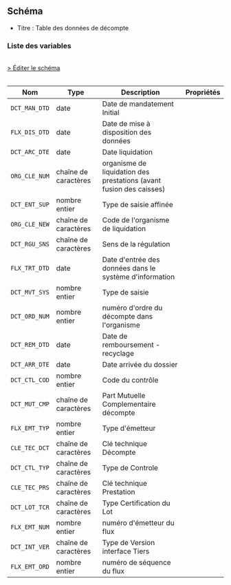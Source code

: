 ## Schéma

- Titre : Table des données de décompte

### Liste des variables
<br />
<div>
    <a href="https://gitlab.com/healthdatahub/schema-snds/edit/master/schemas/EGB/EB_DCT_F.json"  
    arget="_blank" rel="noopener noreferrer">> Éditer le schéma</a>
    <OutboundLink />
</div>
<br />

Nom|Type|Description|Propriétés
-|-|-|-
`DCT_MAN_DTD`|date|Date de mandatement Initial||
`FLX_DIS_DTD`|date|Date de mise à disposition des données||
`DCT_ARC_DTE`|date|Date liquidation||
`ORG_CLE_NUM`|chaîne de caractères|organisme de liquidation des prestations (avant fusion des caisses)||
`DCT_ENT_SUP`|nombre entier|Type de saisie affinée||
`ORG_CLE_NEW`|chaîne de caractères|Code de l&#x27;organisme de liquidation||
`DCT_RGU_SNS`|chaîne de caractères|Sens de la régulation||
`FLX_TRT_DTD`|date|Date d&#x27;entrée des données dans le système d&#x27;information||
`DCT_MVT_SYS`|nombre entier|Type de saisie||
`DCT_ORD_NUM`|nombre entier|numéro d&#x27;ordre du décompte dans l&#x27;organisme||
`DCT_REM_DTD`|date|Date de remboursement - recyclage||
`DCT_ARR_DTE`|date|Date arrivée du dossier||
`DCT_CTL_COD`|nombre entier|Code du contrôle||
`DCT_MUT_CMP`|chaîne de caractères|Part Mutuelle Complementaire décompte||
`FLX_EMT_TYP`|nombre entier|Type d&#x27;émetteur||
`CLE_TEC_DCT`|chaîne de caractères|Clé technique Décompte||
`DCT_CTL_TYP`|chaîne de caractères|Type de Controle||
`CLE_TEC_PRS`|chaîne de caractères|Clé technique Prestation||
`DCT_LOT_TCR`|chaîne de caractères|Type Certification du Lot||
`FLX_EMT_NUM`|nombre entier|numéro d&#x27;émetteur du flux||
`DCT_INT_VER`|chaîne de caractères|Type de Version interface Tiers||
`FLX_EMT_ORD`|nombre entier|numéro de séquence du flux||

